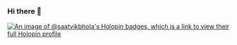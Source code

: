 ### Hi there 👋
[![An image of @saatvikbhola's Holopin badges, which is a link to view their full Holopin profile](https://holopin.me/saatvikbhola)](https://holopin.io/@saatvikbhola)
<!--
**saatvikbhola/saatvikbhola** is a ✨ _special_ ✨ repository because its `README.md` (this file) appears on your GitHub profile.

Here are some ideas to get you started:

- 🔭 I’m currently working on ...
- 🌱 I’m currently learning ...
- 👯 I’m looking to collaborate on ...
- 🤔 I’m looking for help with ...
- 💬 Ask me about ...
- 📫 How to reach me: ...
- 😄 Pronouns: ...
- ⚡ Fun fact: ...
-->
